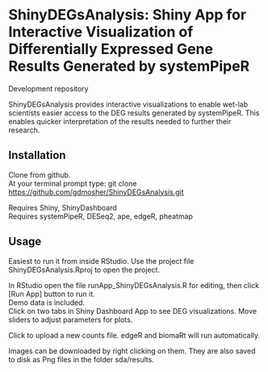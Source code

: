 # ShinyDEGsAnalysis: Shiny App for Interactive Visualization of Differentially Expressed Gene Results Generated by systemPipeR
Development repository  

ShinyDEGsAnalysis provides interactive visualizations to enable wet-lab scientists easier access to the DEG results generated by systemPipeR. This enables quicker interpretation of the results needed to further their research.

## Installation

Clone from github.  
At your terminal prompt type: git clone https://github.com/gdmosher/ShinyDEGsAnalysis.git  

Requires Shiny, ShinyDashboard  
Requires systemPipeR, DESeq2, ape, edgeR, pheatmap  


## Usage

Easiest to run it from inside RStudio.  Use the project file ShinyDEGsAnalysis.Rproj to open the project.

In RStudio open the file runApp_ShinyDEGsAnalysis.R for editing, then click [Run App] button to run it.  
Demo data is included.  
Click on two tabs in Shiny Dashboard App to see DEG visualizations.  Move sliders to adjust parameters for plots.

Click to upload a new counts file. edgeR and biomaRt will run automatically.  

Images can be downloaded by right clicking on them. They are also saved to disk as Png files in the folder sda/results.  